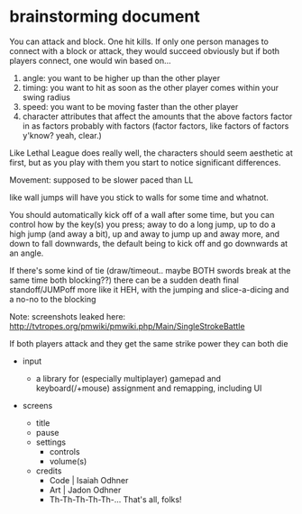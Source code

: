 
# brainstorming document

You can attack and block. One hit kills.
If only one person manages to connect with a block or attack, they would succeed obviously
but if both players connect, one would win based on...

1. angle: you want to be higher up than the other player
2. timing: you want to hit as soon as the other player comes within your swing radius
3. speed: you want to be moving faster than the other player
4. character attributes that affect the amounts that the above factors factor in as factors probably with factors (factor factors, like factors of factors y'know? yeah, clear.)

Like Lethal League does really well,
the characters should seem aesthetic at first,
but as you play with them you start to notice significant differences.

Movement: supposed to be slower paced than LL

like wall jumps will have you stick to walls for some time and whatnot.

You should automatically kick off of a wall after some time,
but you can control how by the key(s) you press;
away to do a long jump,
up to do a high jump (and away a bit),
up and away to jump up and away more,
and down to fall downwards,
the default being to kick off and go downwards at an angle.

If there's some kind of tie (draw/timeout.. maybe BOTH swords break at the same time both blocking??)
there can be a sudden death final standoff/JUMPoff more like it HEH,
with the jumping and slice-a-dicing and a no-no to the blocking

Note: screenshots leaked here: http://tvtropes.org/pmwiki/pmwiki.php/Main/SingleStrokeBattle

If both players attack and they get the same strike power they can both die

* input
	* a library for (especially multiplayer) gamepad and keyboard(/+mouse) assignment and remapping, including UI

* screens
	* title
	* pause
	* settings
		* controls
		* volume(s)
	* credits
		* Code | Isaiah Odhner
		*  Art | Jadon Odhner
		* Th-Th-Th-Th-Th-... That's all, folks!
